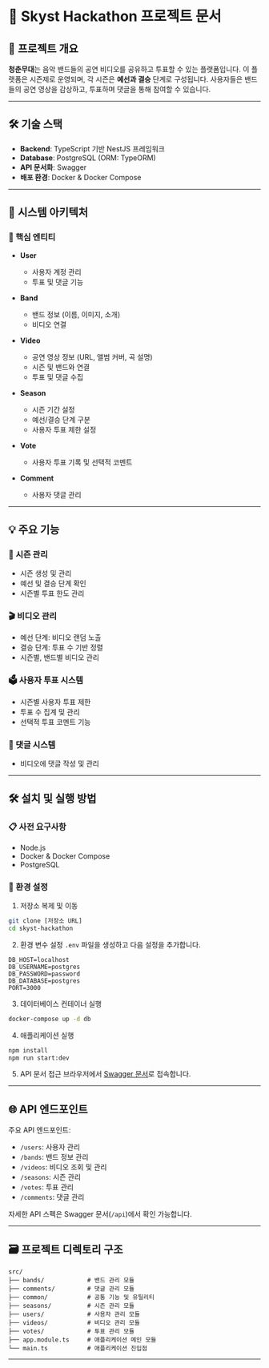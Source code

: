 # 🎸 Skyst Hackathon 프로젝트 문서

## 🚀 프로젝트 개요

**청춘무대**는 음악 밴드들의 공연 비디오를 공유하고 투표할 수 있는 플랫폼입니다. 이 플랫폼은 시즌제로 운영되며, 각 시즌은 **예선과 결승** 단계로 구성됩니다. 사용자들은 밴드들의 공연 영상을 감상하고, 투표하며 댓글을 통해 참여할 수 있습니다.

---

## 🛠 기술 스택

* **Backend**: TypeScript 기반 NestJS 프레임워크
* **Database**: PostgreSQL (ORM: TypeORM)
* **API 문서화**: Swagger
* **배포 환경**: Docker & Docker Compose

---

## 📐 시스템 아키텍처

### 🔗 핵심 엔티티

* **User**

  * 사용자 계정 관리
  * 투표 및 댓글 기능

* **Band**

  * 밴드 정보 (이름, 이미지, 소개)
  * 비디오 연결

* **Video**

  * 공연 영상 정보 (URL, 앨범 커버, 곡 설명)
  * 시즌 및 밴드와 연결
  * 투표 및 댓글 수집

* **Season**

  * 시즌 기간 설정
  * 예선/결승 단계 구분
  * 사용자 투표 제한 설정

* **Vote**

  * 사용자 투표 기록 및 선택적 코멘트

* **Comment**

  * 사용자 댓글 관리

---

## 💡 주요 기능

### 📅 시즌 관리

* 시즌 생성 및 관리
* 예선 및 결승 단계 확인
* 시즌별 투표 한도 관리

### 🎬 비디오 관리

* 예선 단계: 비디오 랜덤 노출
* 결승 단계: 투표 수 기반 정렬
* 시즌별, 밴드별 비디오 관리

### 🗳 사용자 투표 시스템

* 시즌별 사용자 투표 제한
* 투표 수 집계 및 관리
* 선택적 투표 코멘트 기능

### 💬 댓글 시스템

* 비디오에 댓글 작성 및 관리

---

## 🛠 설치 및 실행 방법

### 📋 사전 요구사항

* Node.js
* Docker & Docker Compose
* PostgreSQL

### 🚧 환경 설정

1. 저장소 복제 및 이동

```bash
git clone [저장소 URL]
cd skyst-hackathon
```

2. 환경 변수 설정
   `.env` 파일을 생성하고 다음 설정을 추가합니다.

```env
DB_HOST=localhost
DB_USERNAME=postgres
DB_PASSWORD=password
DB_DATABASE=postgres
PORT=3000
```

3. 데이터베이스 컨테이너 실행

```bash
docker-compose up -d db
```

4. 애플리케이션 실행

```bash
npm install
npm run start:dev
```

5. API 문서 접근
   브라우저에서 [Swagger 문서](http://localhost:3000/api)로 접속합니다.

---

## 🌐 API 엔드포인트

주요 API 엔드포인트:

* `/users`: 사용자 관리
* `/bands`: 밴드 정보 관리
* `/videos`: 비디오 조회 및 관리
* `/seasons`: 시즌 관리
* `/votes`: 투표 관리
* `/comments`: 댓글 관리

자세한 API 스펙은 Swagger 문서(`/api`)에서 확인 가능합니다.

---

## 🗃️ 프로젝트 디렉토리 구조

```
src/
├── bands/            # 밴드 관리 모듈
├── comments/         # 댓글 관리 모듈
├── common/           # 공통 기능 및 유틸리티
├── seasons/          # 시즌 관리 모듈
├── users/            # 사용자 관리 모듈
├── videos/           # 비디오 관리 모듈
├── votes/            # 투표 관리 모듈
├── app.module.ts     # 애플리케이션 메인 모듈
└── main.ts           # 애플리케이션 진입점
```

---
